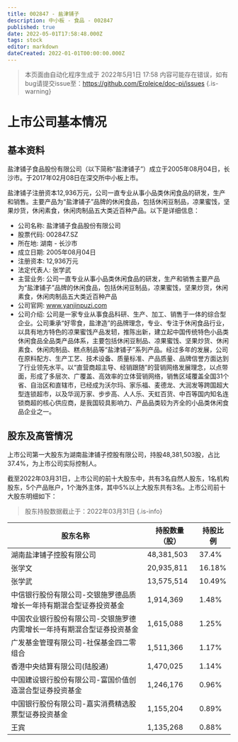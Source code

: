 ```yaml
---
title: 002847 - 盐津铺子
description: 中小板 - 食品 - 002847
published: true
date: 2022-05-01T17:58:48.000Z
tags: stock
editor: markdown
dateCreated: 2022-01-01T00:00:00.000Z
---
```


> 本页面由自动化程序生成于 2022年5月1日 17:58
> 内容可能存在错误，如有bug请提交issue至：https://github.com/Eroleice/doc-pi/issues
{.is-warning}

# 上市公司基本情况

## 基本资料

盐津铺子食品股份有限公司（以下简称“盐津铺子”）成立于2005年08月04日，长沙市。于2017年02月08日在深交所中小板上市。

盐津铺子注册资本12,936万元，公司一直专业从事小品类休闲食品的研发，生产和销售。主要产品为“盐津铺子”品牌的休闲食品，包括休闲豆制品，凉果蜜饯，坚果炒货，休闲素食，休闲肉制品五大类近百种产品。以下是详细信息：

- 公司名称: 盐津铺子食品股份有限公司
- 股票代码: 002847.SZ
- 所在地: 湖南 - 长沙市
- 成立日期: 2005年08月04日
- 注册资本: 12,936万元
- 法定代表人: 张学武
- 主营业务: 公司一直专业从事小品类休闲食品的研发，生产和销售主要产品为“盐津铺子”品牌的休闲食品，包括休闲豆制品，凉果蜜饯，坚果炒货，休闲素食，休闲肉制品五大类近百种产品
- 公司官网: www.yanjinpuzi.com
- 公司介绍: 公司是一家专业从事食品科研、生产、加工、销售于一体的综合型企业。公司秉承“好零食，盐津造”的品牌理念，专业、专注于休闲食品行业，以具有地方特色的凉果蜜饯产品发轫，推陈出新，建立起中国传统特色小品类休闲食品全品类产品体系，主要包括休闲豆制品、凉果蜜饯、坚果炒货、休闲素食、休闲肉制品、糕点制品等“盐津铺子”系列产品。经过多年的发展，公司在原料配方、生产工艺、技术设备、质量标准、产品质量、品牌信誉方面达到了行业领先水平。以“直营商超主导、经销跟随”的营销网络发展理念，以点带面，形成了多层次、广覆盖、高效率的立体营销网络，销售区域覆盖全国31个省、自治区和直辖市，已经成为沃尔玛、家乐福、麦德龙、大润发等跨国超大型连锁超市，以及华润万家、步步高、人人乐、天虹百货、中百等国内知名连锁商超的核心供应商，是我国较具影响力、产品品类较为齐全的小品类休闲食品企业之一。


## 股东及高管情况

上市公司第一大股东为湖南盐津铺子控股有限公司，持股48,381,503股，占比37.4%，为上市公司实际控制人。

截至2022年03月31日，上市公司的前十大股东中，共有3名自然人股东，1名机构股东，5个产品账户，1个海外主体，其中5%以上大股东共有3名。上市公司前十大股东明细如下：

> 股东持股数据截止于：2022年03月31日
{.is-info}

| 股东名称 | 持股数量（股） | 持股比例 |
| --- | --- | --- |
| 湖南盐津铺子控股有限公司 | 48,381,503 | 37.4% |
| 张学文 | 20,935,811 | 16.18% |
| 张学武 | 13,575,514 | 10.49% |
| 中信银行股份有限公司-交银施罗德品质增长一年持有期混合型证券投资基金 | 1,914,369 | 1.48% |
| 中国农业银行股份有限公司-交银施罗德内需增长一年持有期混合型证券投资基金 | 1,615,088 | 1.25% |
| 广发基金管理有限公司-社保基金四二零组合 | 1,511,366 | 1.17% |
| 香港中央结算有限公司(陆股通) | 1,470,025 | 1.14% |
| 中国建设银行股份有限公司-富国价值创造混合型证券投资基金 | 1,246,176 | 0.96% |
| 中国银行股份有限公司-嘉实消费精选股票型证券投资基金 | 1,155,204 | 0.89% |
| 王宾 | 1,135,268 | 0.88% |





